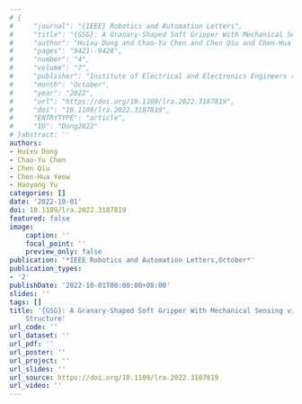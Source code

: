 ```yaml
---
# {
#     "journal": "{IEEE} Robotics and Automation Letters",
#     "title": "{GSG}: A Granary-Shaped Soft Gripper With Mechanical Sensing via Snap-Through Structure",
#     "author": "Huixu Dong and Chao-Yu Chen and Chen Qiu and Chen-Hua Yeow and Haoyong Yu",
#     "pages": "9421--9428",
#     "number": "4",
#     "volume": "7",
#     "publisher": "Institute of Electrical and Electronics Engineers ({IEEE})",
#     "month": "October",
#     "year": "2022",
#     "url": "https://doi.org/10.1109/lra.2022.3187819",
#     "doi": "10.1109/lra.2022.3187819",
#     "ENTRYTYPE": "article",
#     "ID": "Dong2022"
# }abstract: ''
authors:
- Huixu Dong
- Chao-Yu Chen
- Chen Qiu
- Chen-Hua Yeow
- Haoyong Yu
categories: []
date: '2022-10-01'
doi: 10.1109/lra.2022.3187819
featured: false
image:
    caption: ''
    focal_point: ''
    preview_only: false
publication: '*IEEE Robotics and Automation Letters,October*'
publication_types:
- '2'
publishDate: '2022-10-01T00:00:00+08:00'
slides: ''
tags: []
title: '{GSG}: A Granary-Shaped Soft Gripper With Mechanical Sensing via Snap-Through
    Structure'
url_code: ''
url_dataset: ''
url_pdf: ''
url_poster: ''
url_project: ''
url_slides: ''
url_source: https://doi.org/10.1109/lra.2022.3187819
url_video: ''
---
```

